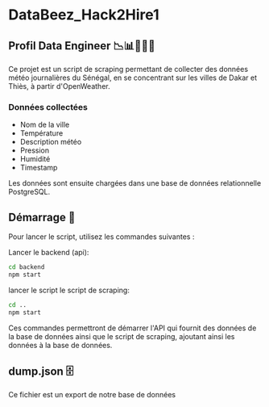 # DataBeez_Hack2Hire1

## Profil Data Engineer 📉📊👨🏾‍💻

Ce projet est un script de scraping permettant de collecter des données météo journalières du Sénégal, en se concentrant sur les villes de Dakar et Thiès, à partir d'OpenWeather. 

### Données collectées
- Nom de la ville
- Température
- Description météo
- Pression
- Humidité
- Timestamp

Les données sont ensuite chargées dans une base de données relationnelle PostgreSQL.

## Démarrage 🚀

Pour lancer le script, utilisez les commandes suivantes :

Lancer le backend (api):
```bash
cd backend
npm start
```

lancer le script le script de scraping:
```bash
cd ..
npm start
```

Ces commandes permettront de démarrer l'API qui fournit des données de la base de données ainsi que le script de scraping, ajoutant ainsi les données à la base de données.

## dump.json 🗄️

Ce fichier est un export de notre base de données
